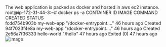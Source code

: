 The web application is packed as docker and hosted in aws ec2 instance.
root@ip-172-31-44-3:~# docker ps -a
CONTAINER ID   IMAGE         COMMAND                  CREATED        STATUS                   
fcdd754b903b   my-web-app    "/docker-entrypoint.…"   46 hours ago   Created                            
94f7023f4e8a   my-web-app    "/docker-entrypoint.…"   46 hours ago   Created                            
2e56a7f36333   hello-world   "/hello"                 47 hours ago   Exited (0) 47 hours ago             
![image](https://github.com/aravindmurugesan2692/s3-upload/assets/138248609/23f463b5-6cb1-4687-b081-102bb5d6977b)

